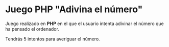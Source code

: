 # Juego PHP "Adivina el número"

Juego realizado en **PHP** en el que el usuario intenta adivinar el número que ha pensado el ordenador.

Tendrás 5 intentos para averiguar el número.


